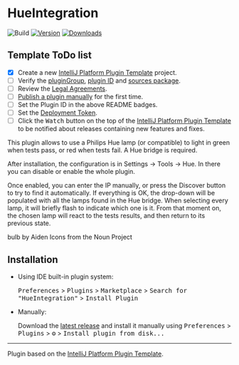 # HueIntegration

![Build](https://github.com/ASarco/HueJetBrains/workflows/Build/badge.svg)
[![Version](https://img.shields.io/jetbrains/plugin/v/PLUGIN_ID.svg)](https://plugins.jetbrains.com/plugin/com.github.asarco/15158-hueintegration)
[![Downloads](https://img.shields.io/jetbrains/plugin/d/PLUGIN_ID.svg)](https://plugins.jetbrains.com/plugin/com.github.asarco/15158-hueintegration)

## Template ToDo list
- [x] Create a new [IntelliJ Platform Plugin Template][template] project.
- [ ] Verify the [pluginGroup](/gradle.properties), [plugin ID](/src/main/resources/META-INF/plugin.xml) and [sources package](/src/main/kotlin).
- [ ] Review the [Legal Agreements](https://plugins.jetbrains.com/docs/marketplace/legal-agreements.html).
- [ ] [Publish a plugin manually](https://www.jetbrains.org/intellij/sdk/docs/basics/getting_started/publishing_plugin.html) for the first time.
- [ ] Set the Plugin ID in the above README badges.
- [ ] Set the [Deployment Token](https://plugins.jetbrains.com/docs/marketplace/plugin-upload.html).
- [ ] Click the <kbd>Watch</kbd> button on the top of the [IntelliJ Platform Plugin Template][template] to be notified about releases containing new features and fixes.

<!-- Plugin description -->
<p>This plugin allows to use a Philips Hue lamp (or compatible) to light in green when tests pass, or red when tests fail. 
A Hue bridge is required.  
</p>
<p>
After installation, the configuration is in Settings -> Tools -> Hue. In there you can disable or enable the whole plugin.
</p>
<p>
Once enabled, you can enter the IP manually, or press the Discover button to try to find it automatically. 
If everything is OK, the drop-down will be populated with all the lamps found in the Hue bridge. 
When selecting every lamp, it will briefly flash to indicate which one is it. 
From that moment on, the chosen lamp will react to the tests results, and then return to its previous state.
</p>
bulb by Aiden Icons from the Noun Project
<!-- Plugin description end -->

## Installation

- Using IDE built-in plugin system:
  
  <kbd>Preferences</kbd> > <kbd>Plugins</kbd> > <kbd>Marketplace</kbd> > <kbd>Search for "HueIntegration"</kbd> >
  <kbd>Install Plugin</kbd>
  
- Manually:

  Download the [latest release](https://github.com/ASarco/HueJetBrains/releases/latest) and install it manually using
  <kbd>Preferences</kbd> > <kbd>Plugins</kbd> > <kbd>⚙️</kbd> > <kbd>Install plugin from disk...</kbd>


---
Plugin based on the [IntelliJ Platform Plugin Template][template].

[template]: https://github.com/JetBrains/intellij-platform-plugin-template
